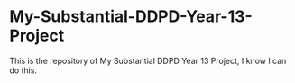 # My-Substantial-DDPD-Year-13-Project
This is the repository of My Substantial DDPD Year 13 Project, I know I can do this.
